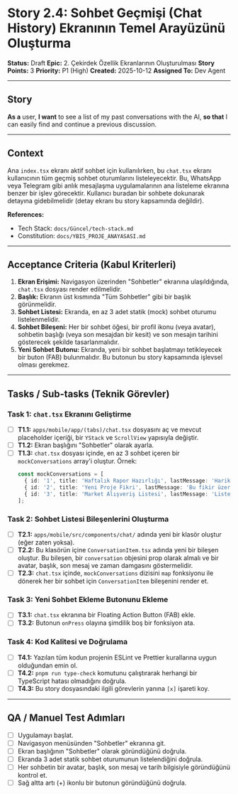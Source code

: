 # Story 2.4: Sohbet Geçmişi (Chat History) Ekranının Temel Arayüzünü Oluşturma

**Status:** Draft
**Epic:** 2. Çekirdek Özellik Ekranlarının Oluşturulması
**Story Points:** 3
**Priority:** P1 (High)
**Created:** 2025-10-12
**Assigned To:** Dev Agent

---

## Story

**As a** user,
**I want** to see a list of my past conversations with the AI,
**so that** I can easily find and continue a previous discussion.

---

## Context

Ana `index.tsx` ekranı aktif sohbet için kullanılırken, bu `chat.tsx` ekranı kullanıcının tüm geçmiş sohbet oturumlarını listeleyecektir. Bu, WhatsApp veya Telegram gibi anlık mesajlaşma uygulamalarının ana listeleme ekranına benzer bir işlev görecektir. Kullanıcı buradan bir sohbete dokunarak detayına gidebilmelidir (detay ekranı bu story kapsamında değildir).

**References:**
- Tech Stack: `docs/Güncel/tech-stack.md`
- Constitution: `docs/YBIS_PROJE_ANAYASASI.md`

---

## Acceptance Criteria (Kabul Kriterleri)

1.  **Ekran Erişimi:** Navigasyon üzerinden "Sohbetler" ekranına ulaşıldığında, `chat.tsx` dosyası render edilmelidir.
2.  **Başlık:** Ekranın üst kısmında "Tüm Sohbetler" gibi bir başlık görünmelidir.
3.  **Sohbet Listesi:** Ekranda, en az 3 adet statik (mock) sohbet oturumu listelenmelidir.
4.  **Sohbet Bileşeni:** Her bir sohbet öğesi, bir profil ikonu (veya avatar), sohbetin başlığı (veya son mesajdan bir kesit) ve son mesajın tarihini gösterecek şekilde tasarlanmalıdır.
5.  **Yeni Sohbet Butonu:** Ekranda, yeni bir sohbet başlatmayı tetikleyecek bir buton (FAB) bulunmalıdır. Bu butonun bu story kapsamında işlevsel olması gerekmez.

---

## Tasks / Sub-tasks (Teknik Görevler)

### Task 1: `chat.tsx` Ekranını Geliştirme
- [ ] **T1.1:** `apps/mobile/app/(tabs)/chat.tsx` dosyasını aç ve mevcut placeholder içeriği, bir `YStack` ve `ScrollView` yapısıyla değiştir.
- [ ] **T1.2:** Ekran başlığını "Sohbetler" olarak ayarla.
- [ ] **T1.3:** `chat.tsx` dosyası içinde, en az 3 sohbet içeren bir `mockConversations` array'i oluştur. Örnek:
    ```typescript
    const mockConversations = [
      { id: '1', title: 'Haftalık Rapor Hazırlığı', lastMessage: 'Harika, raporu şimdi oluşturuyorum...', timestamp: '10:45' },
      { id: '2', title: 'Yeni Proje Fikri', lastMessage: 'Bu fikir üzerine biraz daha düşünelim...', timestamp: 'Dün' },
      { id: '3', title: 'Market Alışveriş Listesi', lastMessage: 'Listeye süt ve ekmek eklendi.', timestamp: '10.10.2025' },
    ];
    ```

### Task 2: Sohbet Listesi Bileşenlerini Oluşturma
- [ ] **T2.1:** `apps/mobile/src/components/chat/` adında yeni bir klasör oluştur (eğer zaten yoksa).
- [ ] **T2.2:** Bu klasörün içine `ConversationItem.tsx` adında yeni bir bileşen oluştur. Bu bileşen, bir `conversation` objesini prop olarak almalı ve bir avatar, başlık, son mesaj ve zaman damgasını göstermelidir.
- [ ] **T2.3:** `chat.tsx` içinde, `mockConversations` dizisini `map` fonksiyonu ile dönerek her bir sohbet için `ConversationItem` bileşenini render et.

### Task 3: Yeni Sohbet Ekleme Butonunu Ekleme
- [ ] **T3.1:** `chat.tsx` ekranına bir Floating Action Button (FAB) ekle.
- [ ] **T3.2:** Butonun `onPress` olayına şimdilik boş bir fonksiyon ata.

### Task 4: Kod Kalitesi ve Doğrulama
- [ ] **T4.1:** Yazılan tüm kodun projenin ESLint ve Prettier kurallarına uygun olduğundan emin ol.
- [ ] **T4.2:** `pnpm run type-check` komutunu çalıştırarak herhangi bir TypeScript hatası olmadığını doğrula.
- [ ] **T4.3:** Bu story dosyasındaki ilgili görevlerin yanına `[x]` işareti koy.

---

## QA / Manuel Test Adımları

- [ ] Uygulamayı başlat.
- [ ] Navigasyon menüsünden "Sohbetler" ekranına git.
- [ ] Ekran başlığının "Sohbetler" olarak göründüğünü doğrula.
- [ ] Ekranda 3 adet statik sohbet oturumunun listelendiğini doğrula.
- [ ] Her sohbetin bir avatar, başlık, son mesaj ve tarih bilgisiyle göründüğünü kontrol et.
- [ ] Sağ altta artı (+) ikonlu bir butonun göründüğünü doğrula.
